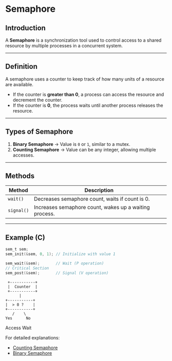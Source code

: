 #  Semaphore

##  Introduction
A **Semaphore** is a synchronization tool used to control access to a shared resource by multiple processes in a concurrent system.

---

##  Definition
A semaphore uses a counter to keep track of how many units of a resource are available.  
- If the counter is **greater than 0**, a process can access the resource and decrement the counter.  
- If the counter is **0**, the process waits until another process releases the resource.

---

##  Types of Semaphore
1. **Binary Semaphore** → Value is `0` or `1`, similar to a mutex.
2. **Counting Semaphore** → Value can be any integer, allowing multiple accesses.

---

##  Methods
| Method       | Description |
|--------------|-------------|
| `wait()`     | Decreases semaphore count, waits if count is 0. |
| `signal()`   | Increases semaphore count, wakes up a waiting process. |

---

## Example (C)
```c
sem_t sem;
sem_init(&sem, 0, 1); // Initialize with value 1

sem_wait(&sem);       // Wait (P operation)
// Critical Section
sem_post(&sem);       // Signal (V operation)
```


     +-----------+
     |  Counter  |
     +-----------+
          |
    +-----------+
    |  > 0 ?    |
    +-----------+
       /    \
    Yes      No
   Access   Wait


For detailed explanations:
- [Counting Semaphore](counting_semaphore)
- [Binary Semaphore](binary_semaphore)
















